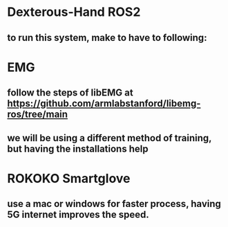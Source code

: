 # Dexterous-Hand ROS2

## to run this system, make to have to following: 

# EMG
## follow the steps of libEMG at https://github.com/armlabstanford/libemg-ros/tree/main
## we will be using a different method of training, but having the installations help

# ROKOKO Smartglove
## use a mac or windows for faster process, having 5G internet improves the speed. 
